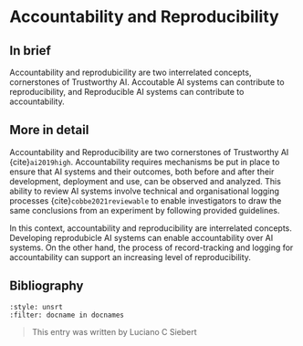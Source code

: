 # Accountability and Reproducibility

## In brief

Accountability and reprodubicility are two interrelated concepts, cornerstones of Trustworthy AI. Accoutable AI systems can contribute to reproducibility, and Reproducible AI systems can contribute to accountability.

## More in detail

Accountability and Reproducibility are two cornerstones of Trustworthy AI {cite}`ai2019high`. Accountability requires mechanisms be put in place to ensure that AI systems and their outcomes, both before and after their development, deployment and use, can be observed and analyzed. This ability to review AI systems involve technical and organisational logging processes {cite}`cobbe2021reviewable` to enable investigators to draw the same conclusions from an experiment by following provided guidelines.

In this context, accountability and reproducibility are interrelated concepts. Developing reprodubicle AI systems can enable accountability over AI systems. On the other hand, the process of record-tracking and logging for accountability can support an increasing level of reproducibility.



## Bibliography

```{bibliography}
:style: unsrt
:filter: docname in docnames
```

> This entry was written by Luciano C Siebert

